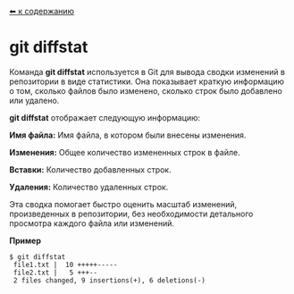 [⬅ к содержанию](./readme.md)

# git diffstat

Команда **git diffstat** используется в Git для вывода сводки изменений в репозитории в виде статистики. Она показывает краткую информацию о том, сколько файлов было изменено, сколько строк было добавлено или удалено.

**git diffstat** отображает следующую информацию:

**Имя файла:** Имя файла, в котором были внесены изменения.

**Изменения:** Общее количество измененных строк в файле.

**Вставки:** Количество добавленных строк.

**Удаления:** Количество удаленных строк.

Эта сводка помогает быстро оценить масштаб изменений, произведенных в репозитории, без необходимости детального просмотра каждого файла или изменений.

**Пример**
```bash=
$ git diffstat
 file1.txt |  10 +++++-----
 file2.txt |   5 +++--
 2 files changed, 9 insertions(+), 6 deletions(-)

```